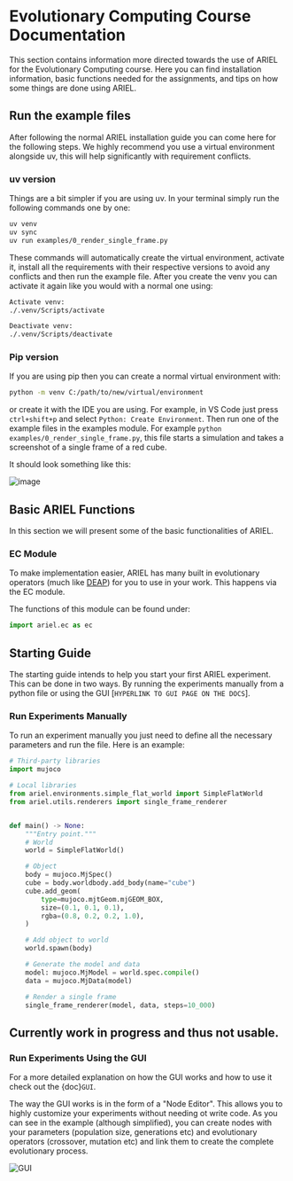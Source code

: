 <!-- TODO:
Complete EC module section
update the GUI image
Running experiments with GUI
-->
# Evolutionary Computing Course Documentation

This section contains information more directed towards the use of ARIEL for the Evolutionary Computing course. Here you can find installation information, basic functions needed for the assignments, and tips on how some things are done using ARIEL.

## Run the example files
After following the normal ARIEL installation guide you can come here for the following steps. We highly recommend you use a virtual environment alongside uv, this will help significantly with requirement conflicts. 

### uv version
Things are a bit simpler if you are using uv. In your terminal simply run the following commands one by one:
```bash
uv venv
uv sync
uv run examples/0_render_single_frame.py 
```

These commands will automatically create the virtual environment, activate it, install all the requirements with their respective versions to avoid any conflicts and then run the example file. After you create the venv you can activate it again like you would with a normal one using:
```bash
Activate venv:
./.venv/Scripts/activate

Deactivate venv:
./.venv/Scripts/deactivate
```  

### Pip version
If you are using pip then you can create a normal virtual environment with: 
```bash
python -m venv C:/path/to/new/virtual/environment
```
or create it with the IDE you are using. For example, in VS Code just press `ctrl+shift+p` and select `Python: Create Environment`. Then run one of the example files in the examples module. For example `python examples/0_render_single_frame.py`, this file starts a simulation and takes a screenshot of a single frame of a red cube. 

It should look something like this: 

![image](../resources/example_image.png)

## Basic ARIEL Functions
In this section we will present some of the basic functionalities of ARIEL.

### EC Module
To make implementation easier, ARIEL has many built in evolutionary operators (much like [DEAP](https://deap.readthedocs.io/en/master/)) for you to use in your work. This happens via the EC module.

The functions of this module can be found under:
```python
import ariel.ec as ec
```

## Starting Guide
The starting guide intends to help you start your first ARIEL experiment. This can be done in two ways. By running the experiments manually from a python file or using the GUI [`HYPERLINK TO GUI PAGE ON THE DOCS`].

### Run Experiments Manually
To run an experiment manually you just need to define all the necessary parameters and run the file. Here is an example: 

```python
# Third-party libraries
import mujoco

# Local libraries
from ariel.environments.simple_flat_world import SimpleFlatWorld
from ariel.utils.renderers import single_frame_renderer


def main() -> None:
    """Entry point."""
    # World
    world = SimpleFlatWorld()

    # Object
    body = mujoco.MjSpec()
    cube = body.worldbody.add_body(name="cube")
    cube.add_geom(
        type=mujoco.mjtGeom.mjGEOM_BOX,
        size=(0.1, 0.1, 0.1),
        rgba=(0.8, 0.2, 0.2, 1.0),
    )

    # Add object to world
    world.spawn(body)

    # Generate the model and data
    model: mujoco.MjModel = world.spec.compile()
    data = mujoco.MjData(model)

    # Render a single frame
    single_frame_renderer(model, data, steps=10_000)
```

## Currently work in progress and thus not usable.
### Run Experiments Using the GUI
For a more detailed explanation on how the GUI works and how to use it check out the {doc}`GUI`.

The way the GUI works is in the form of a "Node Editor". This allows you to highly customize your experiments without needing ot write code. As you can see in the example (although simplified), you can create nodes with your parameters (population size, generations etc) and evolutionary operators (crossover, mutation etc) and link them to create the complete evolutionary process.

![GUI](../resources/GUI.png)
